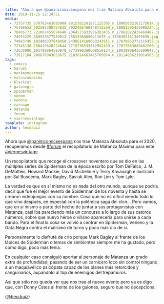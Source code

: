 ```yaml
---
title: "Ahora que @paninicomicsespana nos trae Matanza Absoluta para el 2020, recuperamos desde #forum el recopilatorio de Matanza Máxima para este #viernesvintage"
date: 2019-11-15 22:24:51
media: 
  - 72757735_570762463693909_6815382261871125395_n_18065032162175014.jpg
  - 75498652_202585300754835_7922966460848715569_n_18081595435086224.jpg
  - 70406773_721007455074640_2364575933956303435_n_17882022436460487.jpg
  - 74933229_169933877539013_25533988696411078_n_17883021613455699.jpg
  - 74983749_102406337840450_2430614169663241951_n_17870652772515452.jpg
  - 72345138_150419626224644_7715736533512992439_n_17877063880482260.jpg
  - 72630000_101708964593978_6773990260608550124_n_18039906436209942.jpg
  - 73017184_206876043653675_2183614663425705084_n_18114856219014565.jpg
tags: 
  - comics
  - marvel
  - maximumcarnage
  - matanzamaxima
  - blackcat
  - gatanegra
  - spiderman
  - venom
  - veneno
  - carnage
  - matanza
  - forum
  - viernesvintage
template: instagram
author: hecdruiz
---
```


Ahora que [@paninicomicsespana](https://instagram.com/paninicomicsespana) nos trae Matanza Absoluta para el 2020, recuperamos desde [#forum](/tags/forum) el recopilatorio de Matanza Máxima para este [#viernesvintage](/tags/viernesvintage)


Un recopilatorio que recoge el crossover noventero que se dio en las múltiples series de Spiderman de la época escrito por Tom DeFalco, J. M. DeMatteis, Howard Mackie, David Michelinie y Terry Kavanagh e ilustrado por Sal Buscema, Mark Bagley, Saviuk Alex, Ron Lim y Tom Lyle.


La verdad es que en sí mismo no es nada del otro mundo, aunque se podría decir que fue el mejor evento de Spiderman de los noventa y hasta se crearon videojuegos con su nombre. Cosa que no es difícil viendo todo lo que vino después, en especial con la polémica saga del clon… Pero vamos, que en sí mismo a parte del hecho de juntar a sus protagonistas con Matanza, casi iba pareciendo más un concurso a lo largo de sus catorce números, sobre que nuevo héroe o villano aparecería para unirse a cada bando. Para el final la cosa se volvió a centrar en Spiderman, Veneno y la Gata Negra contra el malísimo de turno y poco más dio de sí.


Personalmente lo disfruté de crio porque Mark Bagley al frente de los lápices de Spiderman o temas de simbiontes siempre me ha gustado, pero como digo, poco más tenía.


En cualquier caso consiguió aportar al personaje de Matanza un grado extra de profundidad, pasando de ser un carnicero loco sin control ninguno, a un maquiavélico psicópata capaz de los planes más retorcidos y sanguinarios, aupándolo al top de enemigos del trepamuros.


Así que sólo nos queda ver que nos trae el nuevo evento pero ya os digo que, con Donny Cates al frente de los guiones, seguro que no decepciona.


([@hecdruiz](https://instagram.com/hecdruiz))



